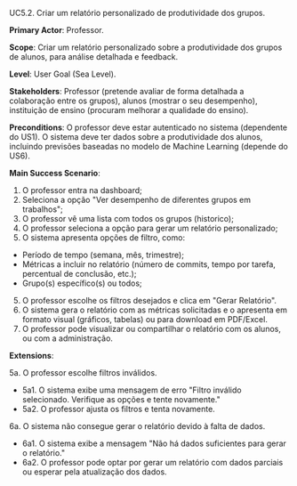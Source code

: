 UC5.2. Criar um relatório personalizado de produtividade dos grupos.

**Primary Actor**: Professor.

**Scope**: Criar um relatório personalizado sobre a produtividade dos grupos de alunos, para análise detalhada e feedback.

**Level**: User Goal (Sea Level).

**Stakeholders**: Professor (pretende avaliar de forma detalhada a colaboração entre os grupos), alunos (mostrar o seu desempenho), instituição de ensino (procuram melhorar a qualidade do ensino).

**Preconditions**:
O professor deve estar autenticado no sistema (dependente do US1).
O sistema deve ter dados sobre a produtividade dos alunos, incluindo previsões baseadas no modelo de Machine Learning (depende do US6).

**Main Success Scenario**:

1. O professor entra na dashboard;
2. Seleciona a opção "Ver desempenho de diferentes grupos em trabalhos";
3. O professor vê uma lista com todos os grupos (historico);
4. O professor seleciona a opção para gerar um relatório personalizado;
4. O sistema apresenta opções de filtro, como:
  - Período de tempo (semana, mês, trimestre);
  - Métricas a incluir no relatório (número de commits, tempo por tarefa, percentual de conclusão, etc.);
  - Grupo(s) específico(s) ou todos;
5. O professor escolhe os filtros desejados e clica em "Gerar Relatório".
6. O sistema gera o relatório com as métricas solicitadas e o apresenta em formato visual (gráficos, tabelas) ou para download em PDF/Excel.
7. O professor pode visualizar ou compartilhar o relatório com os alunos, ou com a administração.

**Extensions**:

5a. O professor escolhe filtros inválidos.
- 5a1. O sistema exibe uma mensagem de erro "Filtro inválido selecionado. Verifique as opções e tente novamente."
- 5a2. O professor ajusta os filtros e tenta novamente.

6a. O sistema não consegue gerar o relatório devido à falta de dados.
- 6a1. O sistema exibe a mensagem "Não há dados suficientes para gerar o relatório."
- 6a2. O professor pode optar por gerar um relatório com dados parciais ou esperar pela atualização dos dados.